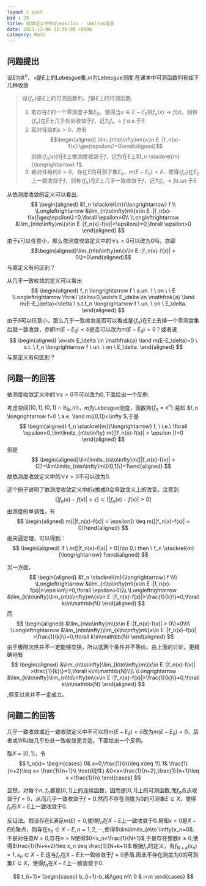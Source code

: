 ```yaml
---
layout : post
pid : 25
title: 收敛定义中的$\epsilon - \delta$语言
date: 2021-12-06 22:30:00 +0800
category: Math
---
```


## 问题提出
设$E$为$\mathbb{R}^n$， $\mathfrak{a}$是$E$上的Lebesgue集,$m$为Lebesgue测度.在课本中可测函数列有如下几种收敛
> 设$\{f_n\}$是$E$上的可测函数列，$f$是$E$上的可测函数.
> 1.  若存在$E$的一个零测度子集$E_0$，使得当$x\in E-E_0$时$f_n(x) \longrightarrow f(x)$，则称$\{f_n\}$在$E$上几乎处处收敛于$f$，记为$f_n \longrightarrow f \ a.e.$于$E$.
> 2. 若对任给的$\epsilon>0$，总有$$\begin{aligned} \lim_{n\to\infty}m\{x\in E :|f_n(x)-f(x)|\geq\epsilon\}=0\end{aligned}$$
则称$\{f_n(x)\}$在$E$上依测度收敛于$f$，记为在$E$上$f_n \stackrel{m}{\longrightarrow} f$.
> 3. 若对任给的$\delta>0$，存在$E$的可测子集$E_\delta$，$m(E-E_\delta)<\delta$，使得$\{f_n\}$在$E_\delta$上一致收敛于$f$，则称$\{f_n\}$在$E$上几乎一致收敛于$f$，记为$f_n\longrightarrow f a.un.$于$E$.


从依测度收敛的定义可以看出，
$$
\begin{aligned}
&f_n \stackrel{m}{\longrightarrow} f \\
\Longleftrightarrow  &\lim_{n\to\infty}m\{x\in E :|f_n(x)-f(x)|\geq\epsilon\}=0,\forall \epsilon>0\\
\Longleftrightarrow  &\lim_{n\to\infty}m\{x\in E :|f_n(x)-f(x)|>\epsilon\}=0,\forall \epsilon>0
\end{aligned}
$$
 由于$\epsilon$可以任意小，那么依测度收敛定义中的$\forall \epsilon>0$可以改为$0$吗，亦即
$$\begin{aligned}\lim_{n\to\infty}m\{x\in E :|f_n(x)-f(x)| > 0\}=0\end{aligned}$$
与原定义有何区别？

从几乎一致收敛的定义可以看出
$$
\begin{aligned}
  f_n \longrightarrow f \ a.un. \ \ on \ \ E \Longleftrightarrow \forall \delta>0,\exists E_\delta \in \mathfrak{a} \land m(E-E_\delta)<\delta \ s.t.f_n \longrightarrow f \ un. \ on \ E_\delta.
 \end{aligned}
$$
由于$\delta$可以任意小，那么几乎一致收敛是否可以看成是$\{f_n\}$在$E$上去掉一个零测度集后就一致收敛，亦即$m(E-E_\delta)<\delta$是否可以改为$m(E-E_\delta)=0$？或者说
$$
\begin{aligned}
 \exists E_\delta \in \mathfrak{a} \land m(E-E_\delta)=0 \ s.t. \ f_n \longrightarrow f \ un. \ on \ E_\delta.
\end{aligned}
$$
与原定义有何区别？

## 问题一的回答
依测度收敛定义中的$\forall \epsilon>0$不可以改为$0$,下面给出一个反例.

考虑空间$((0,1],(0,1]\cap \mathbb{B_R},m)$，$m$为Lebesgue测度，函数列$\{f_n=x^n\}$.易知
$f_n \longrightarrow f=0 \ a.e. \land m((0,1])<\infty $,于是
$$
\begin{aligned}
f_n \stackrel{m}{\longrightarrow} f, \ i.e.\ \forall \epsilon>0,\lim\limits_{n\to\infty} m([|f_n(x)-f(x)| > \epsilon ])=0
\end{aligned}
$$
但是
$$
\begin{aligned}\lim\limits_{n\to\infty}m([|f_n(x)-f(x)| > 0])=\lim\limits_{n\to\infty}m\{(0,1]\}=1\end{aligned}
$$
故依测度收敛定义中的$\forall \epsilon>0$不可以改为$0$.

这个例子说明了依测度收敛定义中的$\epsilon$换成$0$会导致含义上的改变。注意到
$$
\begin{equation}  [|f_n(x)-f(x)| > \epsilon] \subset [|f_n(x)-f(x)| > 0]\end{equation}
$$
由测度的单调性，有
$$
\begin{aligned} m([|f_n(x)-f(x)| > \epsilon]) \leq m([|f_n(x)-f(x)| > 0])\end{aligned}
$$
由夹逼定理，可以得到：
$$
\begin{aligned} if \ m([|f_n(x)-f(x)| > 0])\to 0,\ then \ f_n \stackrel{m}{\longrightarrow} f\end{aligned}
$$


另一方面，
$$
\begin{aligned}
&f_n \stackrel{m}{\longrightarrow} f \\\\
\Longleftrightarrow  &\lim_{n\to\infty}m\{x\in E :|f_n(x)-f(x)|>\epsilon\}=0,\forall \epsilon>0\\\\
\Longleftrightarrow  &\lim_{k\to\infty}\lim_{n\to\infty}m\{x\in E :|f_n(x)-f(x)|>\frac{1}{k}\}=0,\forall k\in\mathbb{N}
\end{aligned}
$$
而
$$
\begin{aligned}
&\lim_{n\to\infty}m\{x\in E :|f_n(x)-f(x)| > 0\}=0\\\\
\Longleftrightarrow  &\lim_{n\to\infty}\lim_{k\to\infty}m\{x\in E :|f_n(x)-f(x)| >\frac{1}{k}\}=0,\forall k\in\mathbb{N}
 \end{aligned}
$$
由于极限次序并不一定能够交换，所以这两个条件并不等价。由上面的讨论，更精确地有
$$
\begin{aligned}
&\lim_{n\to\infty}\lim_{k\to\infty}m\{x\in E :|f_n(x)-f(x)| >\frac{1}{k}\}=0,\forall k\in\mathbb{N}\\\\
\Longrightarrow  &\lim_{k\to\infty}\lim_{n\to\infty}m\{x\in E :|f_n(x)-f(x)|>\frac{1}{k}\}=0,\forall k\in\mathbb{N}
 \end{aligned}
$$
,但反过来并不一定成立。

## 问题二的回答
几乎一致收敛或近一致收敛定义中不可以将$m(E-E_\delta)<\delta$改为$m(E-E_\delta)=0$，后者或许叫做几乎处处一致收敛更合适。下面给出一个反例。

取$X=[0,1]$，令
$$
f_n(x)=
\begin{cases}
0& x=0,\frac{1}{n}\leq x\leq 1\\
1& \frac{1}{n+2}\leq x< \frac{1}{n+1}\\
\text{线性} &0<x<\frac{1}{n+2},\frac{1}{n+1}\leq x <\frac{1}{n}
\end{cases}  
$$


显然，对每个$n$, $f_n$都是$[0,1]$上的连续函数，因而是$[0,1]$上的可测函数,而$f_n$点点收敛于$f=0$，从而几乎一致收敛于$f=0$.然而不存在测度为$0$的可测集$E \subseteq X$，使得$f_n$在$X-E$上一致收敛于$0$.

反证法。假设存在$E$满足$m(E)=0$,使得$f_n$在$X-E$上一致收敛于$0$.易知$x=0$是$X-E$的聚点，则存在$x_n \in X-E,n=1,2,\cdots$,使得$\lim\limits_{n\to \infty}x_n=0$.于是对任意$N>0$,存在$n>N$使得$0<x_n<\frac{1}{N+1}$,于是存在整数$k\geq 0$,使得$\frac{1}{N+k+2}\leq x_n \leq \frac{1}{N+k+1}$.根据$f_n$的定义，有$f_{N+k}(x_n)=1,x_n\in X-E$.这与$f_n$在$X-E$上一致收敛于$f=0$矛盾.因此不存在测度为$0$的可测集$E \subseteq X$，使得$f_n$在$X-E$上一致收敛于$0$.

$$
t_{i+1}=
\begin{cases}
b_{i+1}-b_i&i\geq m\\
0 & i<m
\end{cases}
$$

